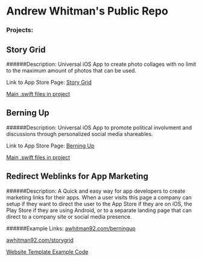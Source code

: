 # Andrew Whitman's Public Repo

### Projects:
## Story Grid
######Description:
Universal iOS App to create photo collages with no limit to the maximum amount of photos that can be used. 

Link to App Store Page: [Story Grid](https://itunes.apple.com/ca/app/story-grid-combine-countless/id1054868234?mt=8&ign-mpt=uo%3D4)



[Main .swift files in project](../master/iOSProjectSwiftFiles/StoryGrid/)


## Berning Up
######Description:
Universal iOS App to promote political involvment and discussions through personalized social media shareables.

Link to App Store Page: [Berning Up](https://itunes.apple.com/ca/app/berning-up-show-your-support/id1066605400?mt=8&ign-mpt=uo%3D4)



[Main .swift files in project](../master/iOSProjectSwiftFiles/BerningUp/)

	

## Redirect Weblinks for App Marketing
######Description:
A Quick and easy way for app developers to create marketing links for their apps. When a user visits this page a company can setup if they want to direct the user to the App Store if they are on iOS, the Play Store if they are using Android, or to a separate landing page that can direct to a company site or social media presence. 

######Example Links:
[awhitman92.com/berningup](http://awhitman92.com/berningup/)


[awhitman92.com/storygrid](http://awhitman92.com/storygrid/)



[Website Template Example Code](../master/RedirectWebpage/sample/)
